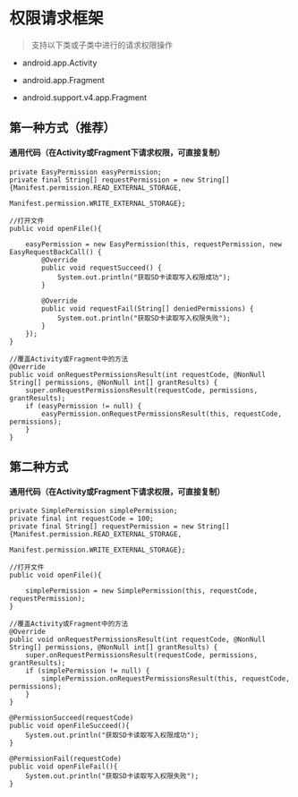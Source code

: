 # 权限请求框架

>支持以下类或子类中进行的请求权限操作

* android.app.Activity

* android.app.Fragment

* android.support.v4.app.Fragment

## 第一种方式（推荐）

#### 通用代码（在Activity或Fragment下请求权限，可直接复制）

    private EasyPermission easyPermission;
    private final String[] requestPermission = new String[]{Manifest.permission.READ_EXTERNAL_STORAGE, 
															Manifest.permission.WRITE_EXTERNAL_STORAGE};

    //打开文件
    public void openFile(){
		
        easyPermission = new EasyPermission(this, requestPermission, new EasyRequestBackCall() {
            @Override
            public void requestSucceed() {
				System.out.println("获取SD卡读取写入权限成功");
            }

            @Override
            public void requestFail(String[] deniedPermissions) {
                System.out.println("获取SD卡读取写入权限失败");
            }
        });
    }

	//覆盖Activity或Fragment中的方法
    @Override
    public void onRequestPermissionsResult(int requestCode, @NonNull String[] permissions, @NonNull int[] grantResults) {
        super.onRequestPermissionsResult(requestCode, permissions, grantResults);
        if (easyPermission != null) {
            easyPermission.onRequestPermissionsResult(this, requestCode, permissions);
        }
    }


## 第二种方式

#### 通用代码（在Activity或Fragment下请求权限，可直接复制）

	private SimplePermission simplePermission;
    private final int requestCode = 100;
    private final String[] requestPermission = new String[]{Manifest.permission.READ_EXTERNAL_STORAGE, 
															Manifest.permission.WRITE_EXTERNAL_STORAGE};

    //打开文件
    public void openFile(){

        simplePermission = new SimplePermission(this, requestCode, requestPermission);
    }

	//覆盖Activity或Fragment中的方法
    @Override
    public void onRequestPermissionsResult(int requestCode, @NonNull String[] permissions, @NonNull int[] grantResults) {
        super.onRequestPermissionsResult(requestCode, permissions, grantResults);
		if (simplePermission != null) {
			simplePermission.onRequestPermissionsResult(this, requestCode, permissions);
		}
    }

    @PermissionSucceed(requestCode)
    public void openFileSucceed(){
        System.out.println("获取SD卡读取写入权限成功");
    }

    @PermissionFail(requestCode)
    public void openFileFail(){
        System.out.println("获取SD卡读取写入权限失败");
    }

